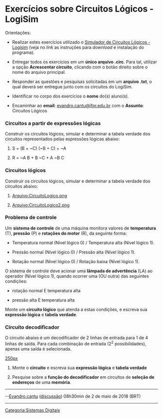# Exercícios sobre Circuitos Lógicos - LogiSim

Orientações:

- Realizar estes exercícios utilizado o <a href="Simulador_de_Circuitos_Lógicos_-_Logisim" class="wikilink" title="Simulador de Circuitos Lógicos - Logisim">Simulador de Circuitos Lógicos - Logisim</a> (veja no *link* as instruções para *download* e instalação do programa).
- Entregar todos os exercícios em um **único arquivo .circ**. Para tal, utilizar a opção **Acrescentar circuito**, clicando com o botão direito sobre o nome do arquivo principal.
- Responder as questões e pesquisas solicitadas em um **arquivo .txt**, o qual deverá ser entregue junto com os circuitos do LogiSim.
- Identificar no corpo dos exercícios o **nome** do(s) aluno(s).
- Encaminhar ao **email**: evandro.cantu@ifpr.edu.br com o **Assunto**: Circuitos Lógicos

### Circuitos a partir de expressões lógicas

Construir os circuitos lógicos, simular e determinar a tabela verdade dos circuitos representados pelas expressões lógicas abaixo:

1.  S = (B + ~C) (~B + C) + ~A
2.  R = ~A B + B ~C + A ~B C

### Circuitos lógicos

Construir os circuitos lógicos, simular e determinar a tabela verdade dos circuitos abaixo:

1.  <a href="Arquivo:CircuitoLogico.png" class="wikilink" title="Arquivo:CircuitoLogico.png">Arquivo:CircuitoLogico.png</a>
2.  <a href="Arquivo:CircuitoLogico2.png" class="wikilink" title="Arquivo:CircuitoLogico2.png">Arquivo:CircuitoLogico2.png</a>

### Problema de controle

Um **sistema de controle** de uma máquina monitora valores de **temperatura** (T), **pressão** (P) e **rotações do motor** (R), da seguinte forma:

- Temperatura normal (Nível lógico 0) / Temperatura alta (Nível lógico 1).
- Pressão normal (Nível lógico 0) / Pressão alta (Nível lógico 1).
- Rotação normal (Nível lógico 0) / Rotação baixa (Nível lógico 1).

O sistema de controle deve acionar uma **lâmpada de advertência** (LA) ao operador (Nível lógico 1), quando ocorrer uma (OU outra) das seguintes condições:

- rotação normal E temperatura alta
- pressão alta E temperatura alta

Monte um **circuito lógico** que atenda a estas condições, e escreva sua **expressão lógica** e **tabela verdade**.

### Circuito decodificador

O circuito abaixo é um decodificador de 2 linhas de entrada para 1 de 4 linhas de saída. Para cada combinação de entrada (2<sup>2</sup> possibilidades), apenas uma saída é selecionada.

<a href="Arquivo:Decodificador2-4.png" class="wikilink" title=" 250px"> 250px</a>

1.  Monte o **circuito** e escreva sua **expressão lógica** e **tabela verdade**
2.  Pesquise sobre a **função do decodificador** em circuitos de **seleção de endereços** de uma **memória**.

------------------------------------------------------------------------

--<a href="Usuário:Evandro.cantu" class="wikilink" title="Evandro.cantu">Evandro.cantu</a> (<a href="Usuário_Discussão:Evandro.cantu" class="wikilink" title="discussão">discussão</a>) 08h30min de 2 de maio de 2018 (BRT)

------------------------------------------------------------------------

<a href="Categoria:Sistemas_Digitais" class="wikilink" title="Categoria:Sistemas Digitais">Categoria:Sistemas Digitais</a>
